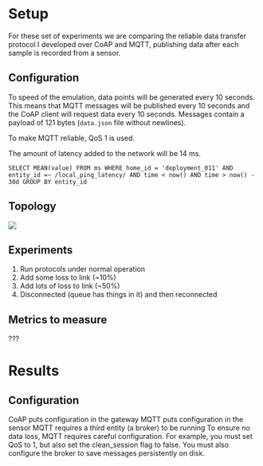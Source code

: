 # Setup

For these set of experiments we are comparing the reliable data transfer protocol I developed over CoAP and MQTT, publishing data after each sample is recorded from a sensor.

## Configuration
To speed of the emulation, data points will be generated every 10 seconds. This means that MQTT messages will be published every 10 seconds and the CoAP client will request data every 10 seconds. Messages contain a payload of 121 bytes (`data.json` file without newlines).

To make MQTT reliable, QoS 1 is used.

The amount of latency added to the network will be 14 ms.

```
SELECT MEAN(value) FROM ms WHERE home_id = 'deployment_011' AND entity_id =~ /local_ping_latency/ AND time < now() AND time > now() - 30d GROUP BY entity_id
```

## Topology
![](https://docs.google.com/drawings/d/1xVOIl3BIuMeQ5QgydhWK08T0ZDoUSoQXhWUuikdbUfE/pub?w=409&amp;h=193)


## Experiments
1. Run protocols under normal operation
2. Add some loss to link (~10%)
3. Add lots of loss to link (~50%)
4. Disconnected (queue has things in it) and then reconnected


## Metrics to measure
???


# Results

## Configuration
CoAP puts configuration in the gateway
MQTT puts configuration in the sensor
MQTT requires a third entity (a broker) to be running
To ensure no data loss, MQTT requires careful configuration. For example, you must set QoS to 1, but also set the clean_session flag to false. You must also configure the broker to save messages persistently on disk.
